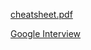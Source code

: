 [cheatsheet.pdf](_resources/cheatsheet.pdf)

[Google Interview](https://www.youtube.com/watch?v=XKu_SEDAykw)